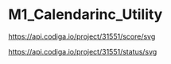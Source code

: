 # M1_Calendarinc_Utility
https://api.codiga.io/project/31551/score/svg

https://api.codiga.io/project/31551/status/svg
